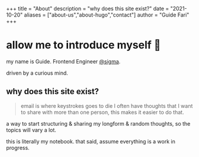 +++
title = "About"
description = "why does this site exist?"
date = "2021-10-20"
aliases = ["about-us","about-hugo","contact"]
author = "Guide Fari"
+++

# allow me to introduce myself 🎵
my name is Guide. Frontend Engineer [@sigma](https://sigmadigital.io/).

driven by a curious mind.


## why does this site exist?

> email is where keystrokes goes to die
> I often have thoughts that I want to share with more than one person, this makes it easier to do that.

a way to start structuring & sharing my longform & random thoughts, so the topics will vary a lot.

this is literally my notebook. that said, assume everything is a work in progress.
